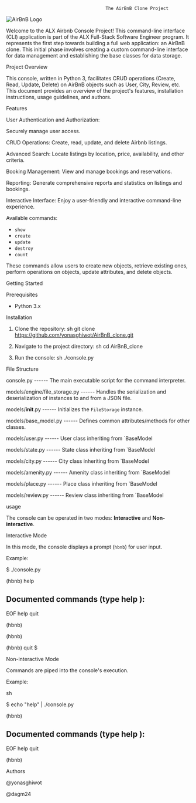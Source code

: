                                           The AirBnB Clone Project

![AirBnB Logo](https://www.pngitem.com/pimgs/m/132-1322125_transparent-background-airbnb-logo-hd-png-download.png)

Welcome to the ALX Airbnb Console Project! This command-line interface (CLI) application is part of the ALX Full-Stack Software Engineer program. It represents the first step towards building a full web application: an AirBnB clone. This initial phase involves creating a custom command-line interface for data management and establishing the base classes for data storage.

Project Overview

This console, written in Python 3, facilitates CRUD operations (Create, Read, Update, Delete) on AirBnB objects such as User, City, Review, etc. This document provides an overview of the project's features, installation instructions, usage guidelines, and authors.

Features

User Authentication and Authorization:

Securely manage user access.
 
CRUD Operations: Create, read, update, and delete Airbnb listings.
 
Advanced Search: Locate listings by location, price, availability, and other criteria.
 
Booking Management: View and manage bookings and reservations.

Reporting: Generate comprehensive reports and statistics on listings and bookings.
 
Interactive Interface: Enjoy a user-friendly and interactive command-line experience.


Available commands:
- `show`
- `create`
- `update`
- `destroy`
- `count`

These commands allow users to create new objects, retrieve existing ones, perform operations on objects, update attributes, and delete objects.

Getting Started

Prerequisites
- Python 3.x

Installation

1. Clone the repository:
  sh
   git clone https://github.com/yonasghiwot/AirBnB_clone.git
  
2. Navigate to the project directory:
   sh
   cd AirBnB_clone
  

3. Run the console:
   sh
   ./console.py

File Structure

console.py ------  The main executable script for the command interpreter.


models/engine/file_storage.py ------ Handles the serialization and deserialization of instances to and from a JSON file.


models/__init__.py ------ Initializes the `FileStorage` instance.


models/base_model.py ------ Defines common attributes/methods for other classes.


models/user.py ------ User class inheriting from `BaseModel


models/state.py ------ State class inheriting from `BaseModel


models/city.py ------ City class inheriting from `BaseModel


models/amenity.py ------ Amenity class inheriting from `BaseModel


models/place.py ------ Place class inheriting from `BaseModel


models/review.py ------ Review class inheriting from `BaseModel


usage

The console can be operated in two modes: **Interactive** and **Non-interactive**.

Interactive Mode

In this mode, the console displays a prompt (`hbnb`) for user input.

Example:

$ ./console.py

(hbnb) help

Documented commands (type help <topic>):
----------------------------------------

EOF  help  quit

(hbnb)
 
(hbnb)
 
(hbnb) quit
$


Non-interactive Mode

Commands are piped into the console's execution.

Example:

sh

$ echo "help" | ./console.py

(hbnb)

Documented commands (type help <topic>):
----------------------------------------
EOF  help  quit

(hbnb) 

Authors

@yonasghiwot

@dagm24
